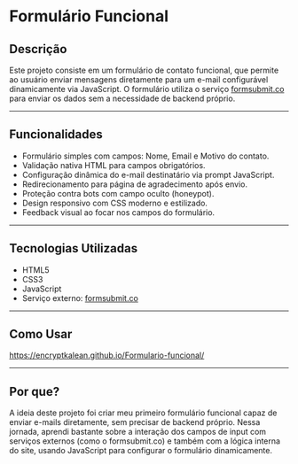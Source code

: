 # Formulário Funcional

## Descrição

Este projeto consiste em um formulário de contato funcional, que permite ao usuário enviar mensagens diretamente para um e-mail configurável dinamicamente via JavaScript. O formulário utiliza o serviço [formsubmit.co](https://formsubmit.co/) para enviar os dados sem a necessidade de backend próprio.

---

## Funcionalidades

- Formulário simples com campos: Nome, Email e Motivo do contato.
- Validação nativa HTML para campos obrigatórios.
- Configuração dinâmica do e-mail destinatário via prompt JavaScript.
- Redirecionamento para página de agradecimento após envio.
- Proteção contra bots com campo oculto (honeypot).
- Design responsivo com CSS moderno e estilizado.
- Feedback visual ao focar nos campos do formulário.

---

## Tecnologias Utilizadas

- HTML5
- CSS3
- JavaScript
- Serviço externo: [formsubmit.co](https://formsubmit.co/)

---

## Como Usar

https://encryptkalean.github.io/Formulario-funcional/

---

## Por que?

A ideia deste projeto foi criar meu primeiro formulário funcional capaz de enviar e-mails diretamente, sem precisar de backend próprio. Nessa jornada, aprendi bastante sobre a interação dos campos de input com serviços externos (como o formsubmit.co) e também com a lógica interna do site, usando JavaScript para configurar o formulário dinamicamente.